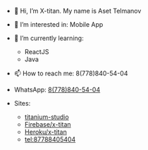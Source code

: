 - 👋 Hi, I’m X-titan. My name is Aset Telmanov
- 👀 I’m interested in: Mobile App
- 🌱 I’m currently learning:
    - ReactJS
    - Java
- 📫 How to reach me: 8(778)840-54-04
- WhatsApp: [8(778)840-54-04][wame]

- Sites:
    - [titanium-studio][main]
    - [Firebase/x-titan][xweb]
    - [Heroku/x-titan][hero]
    - <tel:87788405404>

[main]: <https://titanium-studio.github.io>
[xweb]: <https://x-titan.web.app>
[hero]: <https://x-titan.herokuapp.com>
[wame]: <https://wa.me/+77788405404>
